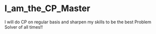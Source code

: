 # I_am_the_CP_Master
I will do CP on regular basis and sharpen my skills to be the best Problem Solver of all times!! 
